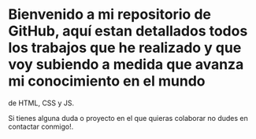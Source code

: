 # Bienvenido a mi repositorio de GitHub, aquí estan detallados todos los trabajos que he realizado y que voy subiendo a medida que avanza mi conocimiento en el mundo 
de HTML, CSS y JS.

Si tienes alguna duda o proyecto en el que quieras colaborar no dudes en contactar conmigo!.
